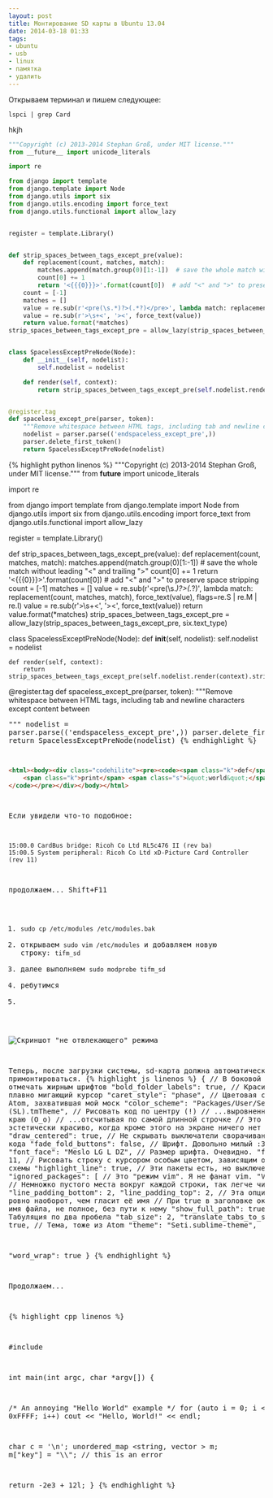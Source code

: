 ```yaml
---
layout: post
title: Монтирование SD карты в Ubuntu 13.04
date: 2014-03-18 01:33
tags:
- ubuntu
- usb
- linux
- памятка
- удалить
---
```


Открываем терминал и пишем следующее:

```
lspci | grep Card
```

hkjh


``` python
"""Copyright (c) 2013-2014 Stephan Groß, under MIT license."""
from __future__ import unicode_literals

import re

from django import template
from django.template import Node
from django.utils import six
from django.utils.encoding import force_text
from django.utils.functional import allow_lazy


register = template.Library()


def strip_spaces_between_tags_except_pre(value):
    def replacement(count, matches, match):
        matches.append(match.group(0)[1:-1])  # save the whole match without leading "<" and trailing ">"
        count[0] += 1
        return '<{{{0}}}>'.format(count[0])  # add "<" and ">" to preserve space stripping
    count = [-1]
    matches = []
    value = re.sub(r'<pre(\s.*)?>(.*?)</pre>', lambda match: replacement(count, matches, match), force_text(value), flags=re.S | re.M | re.I)
    value = re.sub(r'>\s+<', '><', force_text(value))
    return value.format(*matches)
strip_spaces_between_tags_except_pre = allow_lazy(strip_spaces_between_tags_except_pre, six.text_type)


class SpacelessExceptPreNode(Node):
    def __init__(self, nodelist):
        self.nodelist = nodelist

    def render(self, context):
        return strip_spaces_between_tags_except_pre(self.nodelist.render(context).strip())


@register.tag
def spaceless_except_pre(parser, token):
    """Remove whitespace between HTML tags, including tab and newline characters except content between <pre>"""
    nodelist = parser.parse(('endspaceless_except_pre',))
    parser.delete_first_token()
    return SpacelessExceptPreNode(nodelist)
```



{% highlight python linenos %}
"""Copyright (c) 2013-2014 Stephan Groß, under MIT license."""
from __future__ import unicode_literals

import re

from django import template
from django.template import Node
from django.utils import six
from django.utils.encoding import force_text
from django.utils.functional import allow_lazy


register = template.Library()


def strip_spaces_between_tags_except_pre(value):
    def replacement(count, matches, match):
        matches.append(match.group(0)[1:-1])  # save the whole match without leading "<" and trailing ">"
        count[0] += 1
        return '<{{{0}}}>'.format(count[0])  # add "<" and ">" to preserve space stripping
    count = [-1]
    matches = []
    value = re.sub(r'<pre(\s.*)?>(.*?)</pre>', lambda match: replacement(count, matches, match), force_text(value), flags=re.S | re.M | re.I)
    value = re.sub(r'>\s+<', '><', force_text(value))
    return value.format(*matches)
strip_spaces_between_tags_except_pre = allow_lazy(strip_spaces_between_tags_except_pre, six.text_type)


class SpacelessExceptPreNode(Node):
    def __init__(self, nodelist):
        self.nodelist = nodelist

    def render(self, context):
        return strip_spaces_between_tags_except_pre(self.nodelist.render(context).strip())


@register.tag
def spaceless_except_pre(parser, token):
    """Remove whitespace between HTML tags, including tab and newline characters except content between <pre>"""
    nodelist = parser.parse(('endspaceless_except_pre',))
    parser.delete_first_token()
    return SpacelessExceptPreNode(nodelist)
{% endhighlight %}

``` html
<html><body><div class="codehilite"><pre><code><span class="k">def</span> <span class="nf">hello</span><span class="p">():</span>
    <span class="k">print</span> <span class="s">&quot;world&quot;</span>
</code></pre></div></body></html>
```

Если увидели что-то подобное:

```
15:00.0 CardBus bridge: Ricoh Co Ltd RL5c476 II (rev ba)
15:00.5 System peripheral: Ricoh Co Ltd xD-Picture Card Controller (rev 11)
```

продолжаем...
<kbd>Shift</kbd>+<kbd>F11</kbd>
1. `sudo cp /etc/modules /etc/modules.bak`
2. открываем `sudo vim /etc/modules` и добавляем новую строку: `tifm_sd`
3. далее выполняем `sudo modprobe tifm_sd`
4. ребутимся
5. 

![Скриншот "не отвлекающего" режима](http://i.imgur.com/VXyN7CL.png)

Теперь, после загрузки сиcтемы, sd-карта должна автоматически примонтироваться.
{% highlight js linenos %}
{
  // В боковой панели папки отмечать жирным шрифтов
  "bold_folder_labels": true,
  // Красивенный плавно мигающий курсор
  "caret_style": "phase",
  // Цветовая схема из Atom, захватившая мой моск
  "color_scheme": "Packages/User/Seti_orig (SL).tmTheme",
  // Рисовать код по центру (!)
  // ...выровненным по левому краю (О_о)
  // ...отсчитывая по самой длинной строчке
  // Это просто эстетически красиво, когда кроме этого на экране ничего нет
  "draw_centered": true,
  // Не скрывать выключатели сворачивания кусочков кода
  "fade_fold_buttons": false,
  // Шрифт. Довольно милый :3
  "font_face": "Meslo LG L DZ",
  // Размер шрифта. Очевидно.
  "font_size": 11,
  // Рисовать строку с курсором особым цветом, зависящим от цветовой схемы
  "highlight_line": true,
  // Эти пакеты есть, но выключены
  "ignored_packages":
  [
    // Это "режим vim". Я не фанат vim.
    "Vintage"
  ],
  // Немножко пустого места вокруг каждой строки, так легче читать
  "line_padding_bottom": 2,
  "line_padding_top": 2,
  // Эта опция действует ровно наоборот, чем гласит её имя
  // При true в заголовке окна только имя файла, не полное, без пути к нему
  "show_full_path": true,
  // Табуляция по два пробела
  "tab_size": 2,
  "translate_tabs_to_spaces": true,
  // Тема, тоже из Atom
  "theme": "Seti.sublime-theme",

  "word_wrap": true
}
{% endhighlight %}

Продолжаем...

{% highlight cpp linenos %}

   #include <iostream>

   int main(int argc, char *argv[]) {

   /* An annoying "Hello World" example */
   for (auto i = 0; i < 0xFFFF; i++)
    cout << "Hello, World!" << endl;

   char c = '\n';
   unordered_map <string, vector<string> > m;
   m["key"] = "\\\\"; // this is an error

   return -2e3 + 12l;
   }
{% endhighlight %}
